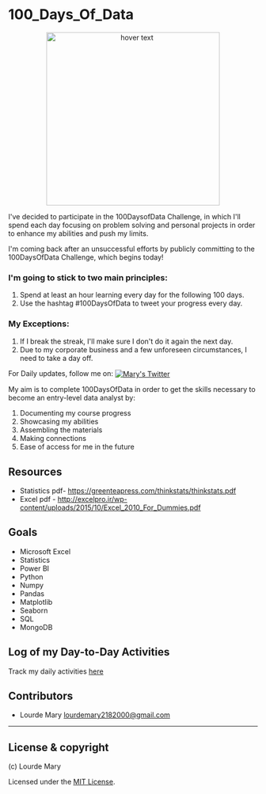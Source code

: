 # 100_Days_Of_Data
<p align="center">
  <img src="https://cdn.hashnode.com/res/hashnode/image/upload/v1653227082819/onDhiRk0o.png" width="350" title="hover text">
</p>

I've decided to participate in the 100DaysofData Challenge, in which I'll spend each day focusing on problem solving and personal projects in order to enhance my abilities and push my limits.

I'm coming back after an unsuccessful efforts by publicly committing to the 100DaysOfData Challenge, which begins today!

### I'm going to stick to two main principles:
1. Spend at least an hour learning every day for the following 100 days.
2. Use the hashtag #100DaysOfData to tweet your progress every day.


### My Exceptions: 
1. If I break the streak, I'll make sure I don't do it again the next day.
2. Due to my corporate business and a few unforeseen circumstances, I need to take a day off.

For Daily updates, follow me on:
   <a href="https://twitter.com/DataNoMadd?t=JPP2dF8c8j7WKTA6n5W2cQ&s=03">
   <img align ="center" alt ="Mary's Twitter" src="https://img.icons8.com/fluency/48/undefined/twitter.png"/>
    </a>


My aim is to complete 100DaysOfData in order to get the skills necessary to become an entry-level data analyst by: 
1. Documenting my course progress 
2. Showcasing my abilities
3. Assembling the materials
4. Making connections
5. Ease of access for me in the future

## Resources
- Statistics pdf- https://greenteapress.com/thinkstats/thinkstats.pdf
- Excel pdf - http://excelpro.ir/wp-content/uploads/2015/10/Excel_2010_For_Dummies.pdf


## Goals

- Microsoft Excel
- Statistics
- Power BI
- Python
- Numpy
- Pandas
- Matplotlib
- Seaborn
- SQL
- MongoDB


## Log of my Day-to-Day Activities

Track my daily activities [here](log.md)


## Contributors

- Lourde Mary <lourdemary2182000@gmail.com>

---

## License & copyright

(c) Lourde Mary

Licensed under the [MIT License](LICENSE.md).
